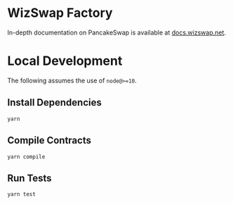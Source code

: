 # WizSwap Factory

In-depth documentation on PancakeSwap is available at [docs.wizswap.net](https://docs.wizswap.net/).

# Local Development

The following assumes the use of `node@>=10`.

## Install Dependencies

`yarn`

## Compile Contracts

`yarn compile`

## Run Tests

`yarn test`
